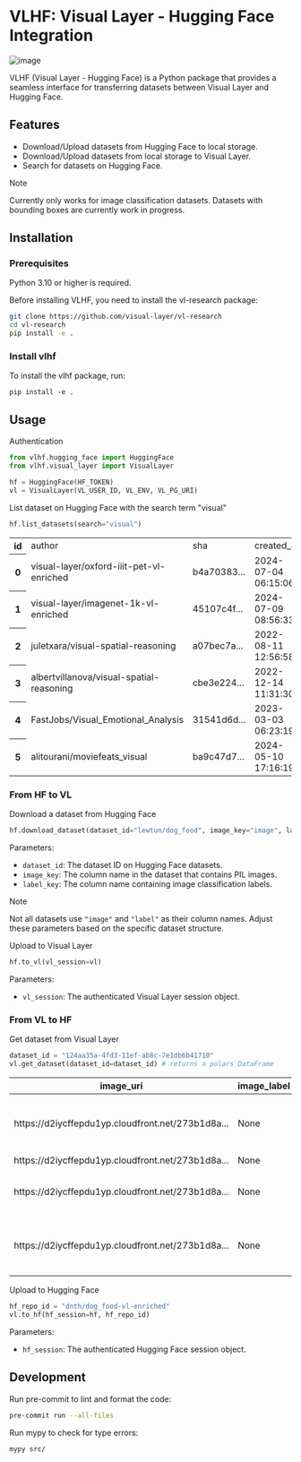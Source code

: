 # VLHF: Visual Layer - Hugging Face Integration

![image](assets/vlhf.jpg)

VLHF (Visual Layer - Hugging Face) is a Python package that provides a seamless interface for transferring datasets between Visual Layer and Hugging Face.

## Features

- Download/Upload datasets from Hugging Face to local storage.
- Download/Upload datasets from local storage to Visual Layer.
- Search for datasets on Hugging Face.

> [!NOTE] 
> Currently only works for image classification datasets. Datasets with bounding boxes are currently work in progress.


## Installation

### Prerequisites
Python 3.10 or higher is required.

Before installing VLHF, you need to install the vl-research package:

```bash
git clone https://github.com/visual-layer/vl-research
cd vl-research
pip install -e .
```

### Install vlhf
To install the vlhf package, run:

```
pip install -e .
```

## Usage

Authentication

```python
from vlhf.hugging_face import HuggingFace
from vlhf.visual_layer import VisualLayer

hf = HuggingFace(HF_TOKEN)
vl = VisualLayer(VL_USER_ID, VL_ENV, VL_PG_URI)
```
List dataset on Hugging Face with the search term "visual"

```python
hf.list_datasets(search="visual")
```

<table>
    <tr>
        <th>id</th>
        <td>author</td>
        <td>sha</td>
        <td>created_at</td>
        <td>private</td>
        <td>downloads</td>
        <td>likes</td>
        <td>tags</td>
    </tr>
    <tr>
        <th>0</th>
        <td>visual-layer/oxford-iiit-pet-vl-enriched</td>
        <td>b4a70383...</td>
        <td>2024-07-04 06:15:06</td>
        <td>False</td>
        <td>290</td>
        <td>4</td>
        <td>task_categories:image-classification, task_cat...</td>
    </tr>
    <tr>
        <th>1</th>
        <td>visual-layer/imagenet-1k-vl-enriched</td>
        <td>45107c4f...</td>
        <td>2024-07-09 08:56:33</td>
        <td>False</td>
        <td>393</td>
        <td>6</td>
        <td>task_categories:object-detection, task_categor...</td>
    </tr>
    <tr>
        <th>2</th>
        <td>juletxara/visual-spatial-reasoning</td>
        <td>a07bec7a...</td>
        <td>2022-08-11 12:56:58</td>
        <td>False</td>
        <td>6</td>
        <td>4</td>
        <td>task_categories:image-classification, annotati...</td>
    </tr>
    <tr>
        <th>3</th>
        <td>albertvillanova/visual-spatial-reasoning</td>
        <td>cbe3e224...</td>
        <td>2022-12-14 11:31:30</td>
        <td>False</td>
        <td>0</td>
        <td>4</td>
        <td>task_categories:image-classification, annotati...</td>
    </tr>
    <tr>
        <th>4</th>
        <td>FastJobs/Visual_Emotional_Analysis</td>
        <td>31541d6d...</td>
        <td>2023-03-03 06:23:19</td>
        <td>False</td>
        <td>272</td>
        <td>10</td>
        <td>task_categories:image-classification, language...</td>
    </tr>
    <tr>
        <th>5</th>
        <td>alitourani/moviefeats_visual</td>
        <td>ba9c47d7...</td>
        <td>2024-05-10 17:16:19</td>
        <td>False</td>
        <td>0</td>
        <td>1</td>
        <td>task_categories:feature-extraction, task_categ...</td>
    </tr>
</table>

### From HF to VL

Download a dataset from Hugging Face

```python
hf.download_dataset(dataset_id="lewtun/dog_food", image_key="image", label_key="label")
```
Parameters:
+ `dataset_id`: The dataset ID on Hugging Face datasets.
+ `image_key`: The column name in the dataset that contains PIL images.
+ `label_key`: The column name containing image classification labels.


> [!NOTE]  
> Not all datasets use `"image"` and `"label"` as their column names. Adjust these parameters based on the specific dataset structure.

Upload to Visual Layer

```python
hf.to_vl(vl_session=vl)
```

Parameters:
+ `vl_session`: The authenticated Visual Layer session object.


### From VL to HF
Get dataset from Visual Layer

```python
dataset_id = "124aa35a-4fd3-11ef-ab8c-7e1db6b41710"
vl.get_dataset(dataset_id=dataset_id) # returns a polars DataFrame
```

<table cellpadding="5" cellspacing="0">
  <thead>
    <tr>
      <th>image_uri</th>
      <th>image_label</th>
      <th>image_issues</th>
      <th>object_labels</th>
    </tr>
  </thead>
  <tbody>
    <tr>
      <td>https://d2iycffepdu1yp.cloudfront.net/273b1d8a...</td>
      <td>None</td>
      <td>None</td>
      <td>[{'label': 'enemy', 'bbox': [147, 201, 33, 111...</td>
    </tr>
    <tr>
      <td>https://d2iycffepdu1yp.cloudfront.net/273b1d8a...</td>
      <td>None</td>
      <td>None</td>
      <td>None</td>
    </tr>
    <tr>
      <td>https://d2iycffepdu1yp.cloudfront.net/273b1d8a...</td>
      <td>None</td>
      <td>None</td>
      <td>[{'label': 'teammate', 'bbox': [144, 149, 11, ...</td>
    </tr>
    <tr>
      <td>https://d2iycffepdu1yp.cloudfront.net/273b1d8a...</td>
      <td>None</td>
      <td>None</td>
      <td>[{'label': 'planted spike', 'bbox': [174, 149,...</td>
    </tr>
  </tbody>
</table>

Upload to Hugging Face

```python
hf_repo_id = "dnth/dog_food-vl-enriched"
vl.to_hf(hf_session=hf, hf_repo_id)
```

Parameters:
+ `hf_session`: The authenticated Hugging Face session object.


## Development

Run pre-commit to lint and format the code:

```bash
pre-commit run --all-files
```

Run mypy to check for type errors:

```bash
mypy src/
```